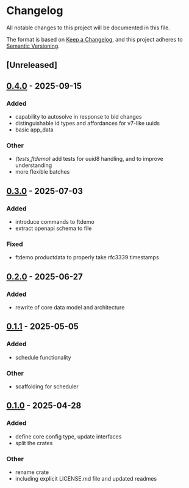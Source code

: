 # Changelog

All notable changes to this project will be documented in this file.

The format is based on [Keep a Changelog](https://keepachangelog.com/en/1.0.0/),
and this project adheres to [Semantic Versioning](https://semver.org/spec/v2.0.0.html).

## [Unreleased]

## [0.4.0](https://github.com/forward-market-design/flow-trading-service/compare/ftdemo-v0.3.0...ftdemo-v0.4.0) - 2025-09-15

### Added

- capability to autosolve in response to bid changes
- distinguishable id types and affordances for v7-like uuids
- basic app_data

### Other

- *(tests,ftdemo)* add tests for uuid8 handling, and to improve understanding
- more flexible batches

## [0.3.0](https://github.com/forward-market-design/flow-trading-service/compare/ftdemo-v0.2.0...ftdemo-v0.3.0) - 2025-07-03

### Added

- introduce commands to ftdemo
- extract openapi schema to file

### Fixed

- ftdemo productdata to properly take rfc3339 timestamps

## [0.2.0](https://github.com/forward-market-design/flow-trading-service/compare/ftdemo-v0.1.1...ftdemo-v0.2.0) - 2025-06-27

### Added

- rewrite of core data model and architecture

## [0.1.1](https://github.com/forward-market-design/flow-trading-service/compare/ftdemo-v0.1.0...ftdemo-v0.1.1) - 2025-05-05

### Added

- schedule functionality

### Other

- scaffolding for scheduler

## [0.1.0](https://github.com/forward-market-design/flow-trading-service/releases/tag/ftdemo-v0.1.0) - 2025-04-28

### Added

- define core config type, update interfaces
- split the crates

### Other

- rename crate
- including explicit LICENSE.md file and updated readmes
